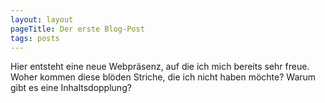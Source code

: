 ```yaml
---
layout: layout
pageTitle: Der erste Blog-Post
tags: posts
---
```

Hier entsteht eine neue Webpräsenz, auf die ich mich bereits sehr freue.
Woher kommen diese blöden Striche, die ich nicht haben möchte?
Warum gibt es eine Inhaltsdopplung?
